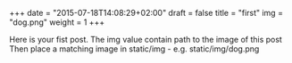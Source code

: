 +++
date = "2015-07-18T14:08:29+02:00"
draft = false
title = "first"
img = "dog.png"
weight = 1
+++

Here is your fist post.
The img value contain path to the image of this post
Then place a matching image in static/img - e.g. static/img/dog.png
